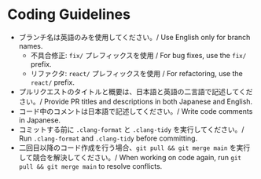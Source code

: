 # Coding Guidelines

- ブランチ名は英語のみを使用してください。/ Use English only for branch names.
  - 不具合修正: `fix/` プレフィックスを使用 / For bug fixes, use the `fix/` prefix.
  - リファクタ: `react/` プレフィックスを使用 / For refactoring, use the `react/` prefix.
- プルリクエストのタイトルと概要は、日本語と英語の二言語で記述してください。/ Provide PR titles and descriptions in both Japanese and English.
- コード中のコメントは日本語で記述してください。/ Write code comments in Japanese.
- コミットする前に `.clang-format` と `.clang-tidy` を実行してください。/ Run `.clang-format` and `.clang-tidy` before committing.
- 二回目以降のコード作成を行う場合、`git pull && git merge main` を実行して競合を解決してください。/ When working on code again, run `git pull && git merge main` to resolve conflicts.
